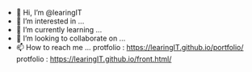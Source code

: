- 👋 Hi, I’m @learingIT
- 👀 I’m interested in ...
- 🌱 I’m currently learning ...
- 💞️ I’m looking to collaborate on ...
- 📫 How to reach me ...
protfolio : https://learingIT.github.io/portfolio/
protfolio : https://learingIT.github.io/front.html/

<!---
learingIT/learingIT is a ✨ special ✨ repository because its `README.md` (this file) appears on your GitHub profile.
You can click the Preview link to take a look at your changes.
--->
